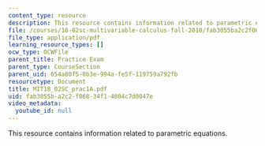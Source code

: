 ```yaml
---
content_type: resource
description: This resource contains information related to parametric equations.
file: /courses/18-02sc-multivariable-calculus-fall-2010/fab3055ba2c2f06834f14004c7d0047e_MIT18_02SC_prac1A.pdf
file_type: application/pdf
learning_resource_types: []
ocw_type: OCWFile
parent_title: Practice Exam
parent_type: CourseSection
parent_uid: 654a80f5-0b3e-994a-fe5f-119759a792fb
resourcetype: Document
title: MIT18_02SC_prac1A.pdf
uid: fab3055b-a2c2-f068-34f1-4004c7d0047e
video_metadata:
  youtube_id: null
---
```

This resource contains information related to parametric equations.

